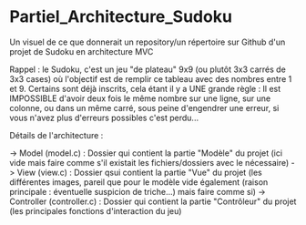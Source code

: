 # Partiel_Architecture_Sudoku
Un visuel de ce que donnerait un repository/un répertoire sur Github d'un projet de Sudoku en architecture MVC

Rappel : le Sudoku, c'est un jeu "de plateau" 9x9 (ou plutôt 3x3 carrés de 3x3 cases) où l'objectif est de remplir ce tableau avec des nombres entre 1 et 9. Certains sont déjà inscrits, cela étant il y a UNE grande règle :
Il est IMPOSSIBLE d'avoir deux fois le même nombre sur une ligne, sur une colonne, ou dans un même carré, sous peine d'engendrer une erreur, si vous n'avez plus d'erreurs possibles c'est perdu...

Détails de l'architecture :

-> Model (model.c) : Dossier qui contient la partie "Modèle" du projet (ici vide mais faire comme s'il existait les fichiers/dossiers avec le nécessaire)
-> View (view.c) : Dossier qsui contient la partie "Vue" du projet (les différentes images, pareil que pour le modèle vide également (raison principale : éventuelle suspicion de triche...) mais faire comme si)
-> Controller (controller.c) : Dossier qui contient la partie "Contrôleur" du projet (les principales fonctions d'interaction du jeu)
